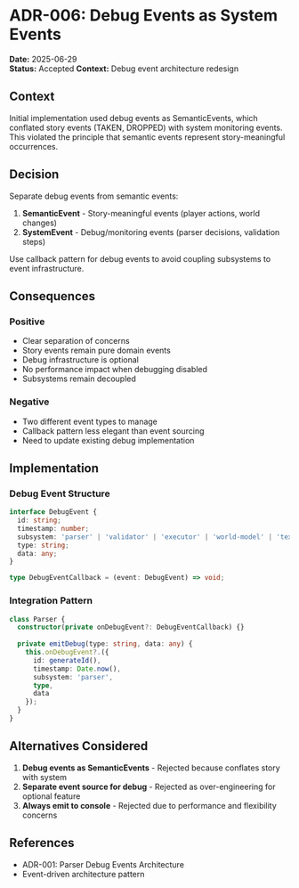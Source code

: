 # ADR-006: Debug Events as System Events

**Date:** 2025-06-29  
**Status:** Accepted
**Context:** Debug event architecture redesign

## Context

Initial implementation used debug events as SemanticEvents, which conflated story events (TAKEN, DROPPED) with system monitoring events. This violated the principle that semantic events represent story-meaningful occurrences.

## Decision

Separate debug events from semantic events:

1. **SemanticEvent** - Story-meaningful events (player actions, world changes)
2. **SystemEvent** - Debug/monitoring events (parser decisions, validation steps)

Use callback pattern for debug events to avoid coupling subsystems to event infrastructure.

## Consequences

### Positive
- Clear separation of concerns
- Story events remain pure domain events
- Debug infrastructure is optional
- No performance impact when debugging disabled
- Subsystems remain decoupled

### Negative
- Two different event types to manage
- Callback pattern less elegant than event sourcing
- Need to update existing debug implementation

## Implementation

### Debug Event Structure
```typescript
interface DebugEvent {
  id: string;
  timestamp: number;
  subsystem: 'parser' | 'validator' | 'executor' | 'world-model' | 'text-service';
  type: string;
  data: any;
}

type DebugEventCallback = (event: DebugEvent) => void;
```

### Integration Pattern
```typescript
class Parser {
  constructor(private onDebugEvent?: DebugEventCallback) {}
  
  private emitDebug(type: string, data: any) {
    this.onDebugEvent?.({
      id: generateId(),
      timestamp: Date.now(),
      subsystem: 'parser',
      type,
      data
    });
  }
}
```

## Alternatives Considered

1. **Debug events as SemanticEvents** - Rejected because conflates story with system
2. **Separate event source for debug** - Rejected as over-engineering for optional feature
3. **Always emit to console** - Rejected due to performance and flexibility concerns

## References
- ADR-001: Parser Debug Events Architecture
- Event-driven architecture pattern
